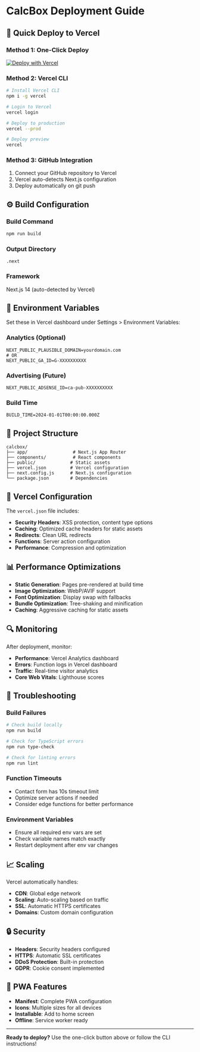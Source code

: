 # CalcBox Deployment Guide

## 🚀 Quick Deploy to Vercel

### Method 1: One-Click Deploy
[![Deploy with Vercel](https://vercel.com/button)](https://vercel.com/new/clone?repository-url=https://github.com/yourusername/calcbox)

### Method 2: Vercel CLI
```bash
# Install Vercel CLI
npm i -g vercel

# Login to Vercel
vercel login

# Deploy to production
vercel --prod

# Deploy preview
vercel
```

### Method 3: GitHub Integration
1. Connect your GitHub repository to Vercel
2. Vercel auto-detects Next.js configuration
3. Deploy automatically on git push

## ⚙️ Build Configuration

### Build Command
```bash
npm run build
```

### Output Directory
```
.next
```

### Framework
Next.js 14 (auto-detected by Vercel)

## 🔧 Environment Variables

Set these in Vercel dashboard under Settings > Environment Variables:

### Analytics (Optional)
```
NEXT_PUBLIC_PLAUSIBLE_DOMAIN=yourdomain.com
# OR
NEXT_PUBLIC_GA_ID=G-XXXXXXXXXX
```

### Advertising (Future)
```
NEXT_PUBLIC_ADSENSE_ID=ca-pub-XXXXXXXXXX
```

### Build Time
```
BUILD_TIME=2024-01-01T00:00:00.000Z
```

## 📁 Project Structure

```
calcbox/
├── app/                 # Next.js App Router
├── components/          # React components
├── public/             # Static assets
├── vercel.json         # Vercel configuration
├── next.config.js      # Next.js configuration
└── package.json        # Dependencies
```

## 🎯 Vercel Configuration

The `vercel.json` file includes:

- **Security Headers**: XSS protection, content type options
- **Caching**: Optimized cache headers for static assets
- **Redirects**: Clean URL redirects
- **Functions**: Server action configuration
- **Performance**: Compression and optimization

## 📊 Performance Optimizations

- **Static Generation**: Pages pre-rendered at build time
- **Image Optimization**: WebP/AVIF support
- **Font Optimization**: Display swap with fallbacks
- **Bundle Optimization**: Tree-shaking and minification
- **Caching**: Aggressive caching for static assets

## 🔍 Monitoring

After deployment, monitor:

- **Performance**: Vercel Analytics dashboard
- **Errors**: Function logs in Vercel dashboard
- **Traffic**: Real-time visitor analytics
- **Core Web Vitals**: Lighthouse scores

## 🚨 Troubleshooting

### Build Failures
```bash
# Check build locally
npm run build

# Check for TypeScript errors
npm run type-check

# Check for linting errors
npm run lint
```

### Function Timeouts
- Contact form has 10s timeout limit
- Optimize server actions if needed
- Consider edge functions for better performance

### Environment Variables
- Ensure all required env vars are set
- Check variable names match exactly
- Restart deployment after env var changes

## 📈 Scaling

Vercel automatically handles:
- **CDN**: Global edge network
- **Scaling**: Auto-scaling based on traffic
- **SSL**: Automatic HTTPS certificates
- **Domains**: Custom domain configuration

## 🔒 Security

- **Headers**: Security headers configured
- **HTTPS**: Automatic SSL certificates
- **DDoS Protection**: Built-in protection
- **GDPR**: Cookie consent implemented

## 📱 PWA Features

- **Manifest**: Complete PWA configuration
- **Icons**: Multiple sizes for all devices
- **Installable**: Add to home screen
- **Offline**: Service worker ready

---

**Ready to deploy?** Use the one-click button above or follow the CLI instructions!
